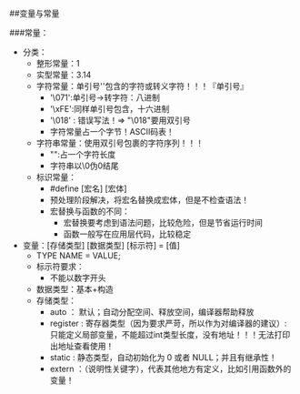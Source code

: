 ##变量与常量

###常量：
- 分类：
    + 整形常量：1
    + 实型常量：3.14
    + 字符常量：单引号''包含的字符或转义字符！！！『单引号』
        * '\071':单引号->转字符：八进制
        * '\xFE':同样单引号包含，十六进制
        * '\018' : 错误写法！=> "\018"要用双引号
        * 字符常量占一个字节！ASCII码表！
    + 字符串常量：使用双引号包裹的字符序列！！！
        * "":占一个字符长度
        * 字符串以\0伪0结尾
    + 标识常量：
        * #define [宏名] [宏体] 
        * 预处理阶段解决，将宏名替换成宏体，但是不检查语法！
        * 宏替换与函数的不同：
            - 宏替换要考虑到语法问题，比较危险，但是节省运行时间
            - 函数一般写在应用层代码，比较稳定
- 变量：[存储类型] [数据类型] [标示符] = [值]
    + TYPE NAME = VALUE;
    + 标示符要求：
        * 不能以数字开头
    + 数据类型：基本+构造
    + 存储类型：
        * auto ： 默认；自动分配空间、释放空间，编译器帮助释放
        * register : 寄存器类型（因为要求严苛，所以作为对编译器的建议）: 只能定义局部变量，不能超过int类型长度，没有地址！！！无法打印出地址查看使用！
        * static : 静态类型，自动初始化为 0 或者 NULL；并且有继承性！
        * extern ：（说明性关键字），代表其他地方有定义，比如引用函数外的变量！

